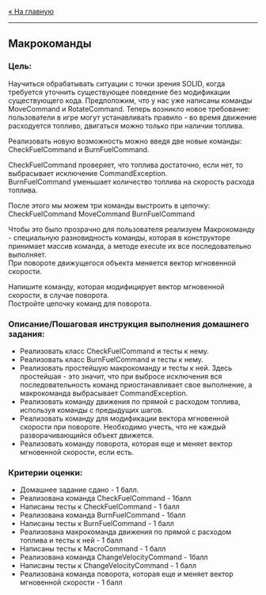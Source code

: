 [« На главную](../../README.md)

---

## Макрокоманды

### Цель:
Научиться обрабатывать ситуации с точки зрения SOLID, когда требуется уточнить существующее поведение без модификации существующего кода.
Предположим, что у нас уже написаны команды MoveCommand и RotateCommand.
Теперь возникло новое требование: пользователи в игре могут устанавливать правило - во время движение расходуется топливо, двигаться можно только при наличии топлива.<br>

Реализовать новую возможность можно введя две новые команды: CheckFuelCommand и BurnFuelCommand.<br>

CheckFuelCommand проверяет, что топлива достаточно, если нет, то выбрасывает исключение CommandException.<br>
BurnFuelCommand уменьшает количество топлива на скорость расхода топлива.<br>

После этого мы можем три команды выстроить в цепочку: CheckFuelCommand MoveCommand BurnFuelCommand

Чтобы это было прозрачно для пользователя реализуем Макрокоманду - специальную разновидность команды, которая в конструкторе принимает массив команда, а методе execute их все последовательно выполняет.<br>
При повороте движущегося объекта меняется вектор мгновенной скорости.<br>

Напишите команду, которая модифицирует вектор мгновенной скорости, в случае поворота.<br>
Постройте цепочку команд для поворота.<br>

### Описание/Пошаговая инструкция выполнения домашнего задания:
- Реализовать класс CheckFuelCommand и тесты к нему.
- Реализовать класс BurnFuelCommand и тесты к нему.
- Реализовать простейшую макрокоманду и тесты к ней. Здесь простейшая - это значит, что при выбросе исключения вся последовательность команд приостанавливает свое выполнение, а макрокоманда выбрасывает CommandException.
- Реализовать команду движения по прямой с расходом топлива, используя команды с предыдущих шагов.
- Реализовать команду для модификации вектора мгновенной скорости при повороте. Необходимо учесть, что не каждый разворачивающийся объект движется.
- Реализовать команду поворота, которая еще и меняет вектор мгновенной скорости, если есть.

### Критерии оценки:
- Домашнее задание сдано - 1 балл.
- Реализована команда CheckFuelCommand - 1балл
- Написаны тесты к CheckFuelCommand - 1 балл
- Реализована команда BurnFuelCommand - 1балл
- Написаны тесты к BurnFuelCommand - 1 балл
- Реализована макрокоманда движения по прямой с расходом топлива и тесты к ней - 1 балл
- Написаны тесты к MacroCommand - 1 балл
- Реализована команда ChangeVelocityCommand - 1балл
- Написаны тесты к ChangeVelocityCommand - 1 балл
- Реализована команда поворота, которая еще и меняет вектор мгновенной скорости - 1 балл
